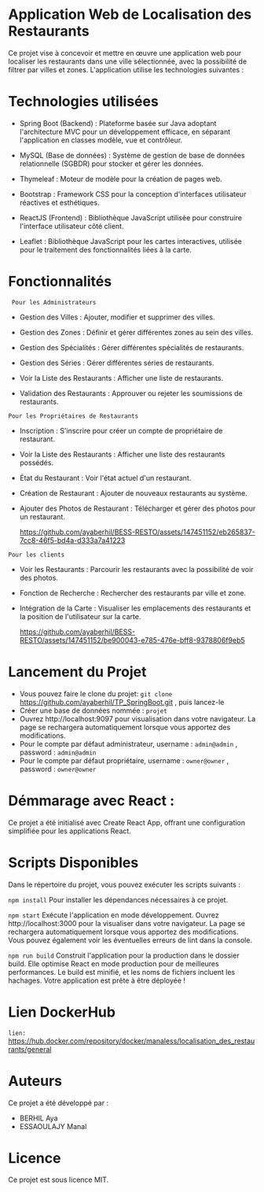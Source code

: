 # Application Web de Localisation des Restaurants

Ce projet vise à concevoir et mettre en œuvre une application web pour localiser les restaurants dans une ville sélectionnée, avec la possibilité de filtrer par villes et zones. L'application utilise les technologies suivantes :

# Technologies utilisées

- Spring Boot (Backend) : Plateforme basée sur Java adoptant l'architecture MVC pour un développement efficace, en séparant l'application en classes modèle, vue et contrôleur.

- MySQL (Base de données) : Système de gestion de base de données relationnelle (SGBDR) pour stocker et gérer les données.

- Thymeleaf : Moteur de modèle pour la création de pages web.

- Bootstrap : Framework CSS pour la conception d'interfaces utilisateur réactives et esthétiques.

- ReactJS (Frontend) : Bibliothèque JavaScript utilisée pour construire l'interface utilisateur côté client.

- Leaflet : Bibliothèque JavaScript pour les cartes interactives, utilisée pour le traitement des fonctionnalités liées à la carte.

# Fonctionnalités

 ``` Pour les Administrateurs```

- Gestion des Villes : Ajouter, modifier et supprimer des villes.

- Gestion des Zones : Définir et gérer différentes zones au sein des villes.

- Gestion des Spécialités : Gérer différentes spécialités de restaurants.

- Gestion des Séries : Gérer différentes séries de restaurants.

- Voir la Liste des Restaurants : Afficher une liste de restaurants.

- Validation des Restaurants : Approuver ou rejeter les soumissions de restaurants.


 ``` Pour les Propriétaires de Restaurants  ```

- Inscription : S'inscrire pour créer un compte de propriétaire de restaurant.

- Voir la Liste des Restaurants : Afficher une liste des restaurants possédés.

- État du Restaurant : Voir l'état actuel d'un restaurant.

- Création de Restaurant : Ajouter de nouveaux restaurants au système.

- Ajouter des Photos de Restaurant : Télécharger et gérer des photos pour un restaurant.

  https://github.com/ayaberhil/BESS-RESTO/assets/147451152/eb265837-7cc8-46f5-bd4a-d333a7a41223


``` Pour les clients ```

- Voir les Restaurants : Parcourir les restaurants avec la possibilité de voir des photos.

- Fonction de Recherche : Rechercher des restaurants par ville et zone.

- Intégration de la Carte : Visualiser les emplacements des restaurants et la position de l'utilisateur sur la carte.

  https://github.com/ayaberhil/BESS-RESTO/assets/147451152/be900043-e785-476e-bff8-9378806f9eb5


 # Lancement du Projet
 
- Vous pouvez faire le clone du projet:  ``` git clone ``` https://github.com/ayaberhil/TP_SpringBoot.git , puis lancez-le
- Créer une base de données nommée : ``` projet ```
- Ouvrez http://localhost:9097 pour visualisation dans votre navigateur. La page se rechargera automatiquement lorsque vous apportez des modifications.
- Pour le compte par défaut administrateur, username : ```admin@admin``` , password : ```admin@admin```
- Pour le compte par défaut propriétaire, username : ```owner@owner``` , password : ```owner@owner```




# Démmarage avec React :

Ce projet a été initialisé avec Create React App, offrant une configuration simplifiée pour les applications React.

# Scripts Disponibles
Dans le répertoire du projet, vous pouvez exécuter les scripts suivants :

``` npm install ```
Pour installer les dépendances nécessaires à ce projet.

``` npm start ```
Exécute l'application en mode développement. Ouvrez http://localhost:3000 pour la visualiser dans votre navigateur. La page se rechargera automatiquement lorsque vous apportez des modifications. Vous pouvez également voir les éventuelles erreurs de lint dans la console.

``` npm run build ```
Construit l'application pour la production dans le dossier build. Elle optimise React en mode production pour de meilleures performances. Le build est minifié, et les noms de fichiers incluent les hachages. Votre application est prête à être déployée !


# Lien DockerHub
```lien: ```  https://hub.docker.com/repository/docker/manaless/localisation_des_restaurants/general


# Auteurs
Ce projet a été développé par :

- BERHIL Aya
- ESSAOULAJY Manal


# Licence
Ce projet est sous licence MIT.
